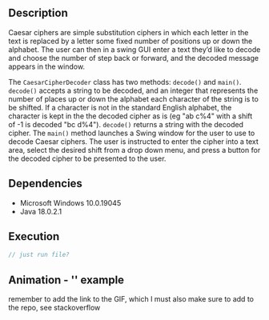 ## Description 
Caesar ciphers are simple substitution ciphers in which each letter in the text is replaced by a letter some fixed number of positions up or down the alphabet. The user can then in a swing GUI enter a text they’d like to decode and choose the number of step back or forward, and the decoded message appears in the window. 

The `CaesarCipherDecoder` class has two methods: `decode()` and `main()`. `decode()` accepts a string to be decoded, and an integer that represents the number of places up or down the alphabet each character of the string is to be shifted. If a character is not in the standard English alphabet, the character is kept in the the decoded cipher as is (eg "ab c%4" with a shift of -1 is decoded "bc d%4"). `decode()` returns a string with the decoded cipher. The `main()` method launches a Swing window for the user to use to decode Caesar ciphers. The user is instructed to enter the cipher into a text area, select the desired shift from a drop down menu, and press a button for the decoded cipher to be presented to the user. 


## Dependencies
* Microsoft Windows 10.0.19045
* Java 18.0.2.1

## Execution
```java
// just run file?
```

## Animation - '' example
remember to add the link to the GIF, which I must also make sure to add to the repo, see stackoverflow 
